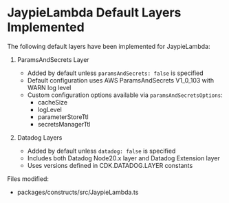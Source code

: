 # JaypieLambda Default Layers Implemented

The following default layers have been implemented for JaypieLambda:

1. ParamsAndSecrets Layer
   - Added by default unless `paramsAndSecrets: false` is specified
   - Default configuration uses AWS ParamsAndSecrets V1_0_103 with WARN log level
   - Custom configuration options available via `paramsAndSecretsOptions`:
     - cacheSize
     - logLevel
     - parameterStoreTtl
     - secretsManagerTtl

2. Datadog Layers
   - Added by default unless `datadog: false` is specified
   - Includes both Datadog Node20.x layer and Datadog Extension layer
   - Uses versions defined in CDK.DATADOG.LAYER constants

Files modified:
- packages/constructs/src/JaypieLambda.ts